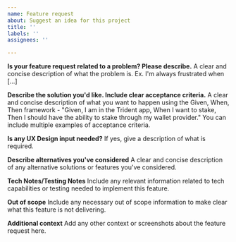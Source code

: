 ```yaml
---
name: Feature request
about: Suggest an idea for this project
title: ''
labels: ''
assignees: ''

---
```


**Is your feature request related to a problem? Please describe.**
A clear and concise description of what the problem is. Ex. I'm always frustrated when [...]

**Describe the solution you'd like. Include clear acceptance criteria.**
A clear and concise description of what you want to happen using the Given, When, Then framework - "Given, I am in the Trident app, When I want to stake, Then I should have the ability to stake through my wallet provider." You can include multiple examples of acceptance criteria.

**Is any UX Design input needed?**
If yes, give a description of what is required.

**Describe alternatives you've considered**
A clear and concise description of any alternative solutions or features you've considered.

**Tech Notes/Testing Notes**
Include any relevant information related to tech capabilities or testing needed to implement this feature.

**Out of scope**
Include any necessary out of scope information to make clear what this feature is not delivering.

**Additional context**
Add any other context or screenshots about the feature request here.
